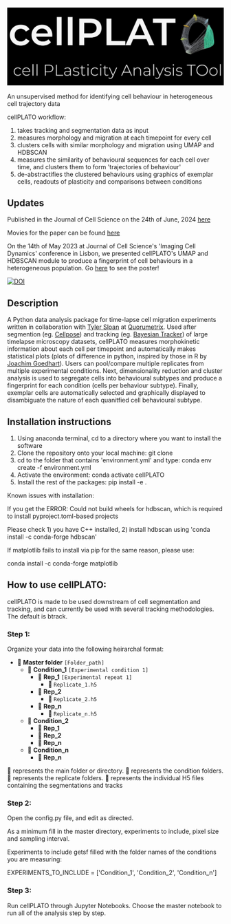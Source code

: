 ![CPLogo](https://github.com/Michael-shannon/cellPLATO/blob/main/cellPLATO/images/cellPLATOlogo.png)

An unsupervised method for identifying cell behaviour in heterogeneous cell trajectory data

cellPLATO workflow:

1. takes tracking and segmentation data as input
2. measures morphology and migration at each timepoint for every cell
3. clusters cells with similar morphology and migration using UMAP and HDBSCAN
4. measures the similarity of behavioural sequences for each cell over time, and clusters them to form 'trajectories of behaviour'
5. de-abstractifies the clustered behaviours using graphics of exemplar cells, readouts of plasticity and comparisons between conditions

## Updates

Published in the Journal of Cell Science on the 24th of June, 2024 [here](https://journals.biologists.com/jcs/article/137/20/jcs261887/352628)

Movies for the paper can be found [here](https://drive.google.com/drive/folders/1wvCbWoywRdk0OWhcwwJhiIdAEz4yTKHt?usp=sharing)

On the 14th of May 2023 at Journal of Cell Science's 'Imaging Cell Dynamics' conference in Lisbon, we presented cellPLATO's UMAP and HDBSCAN module to produce a fingerprint of cell behaviours in a heterogeneous population. Go [here](https://drive.google.com/drive/folders/1_f2GmdqbaF15FyesgxnsotuAu_XGh10o?usp=sharing) to see the poster!

[![DOI](https://zenodo.org/badge/588728402.svg)](https://zenodo.org/badge/latestdoi/588728402)

## Description

A Python data analysis package for time-lapse cell migration experiments written in collaboration with [Tyler Sloan](https://github.com/tsloan1377) at [Quorumetrix](https://github.com/Quorumetrix). Used after segmention (eg. [Cellpose](https://github.com/MouseLand/cellpose)) and tracking (eg. [Bayesian Tracker](https://github.com/quantumjot/btrack)) of large timelapse microscopy datasets, cellPLATO measures morphokinetic information about each cell per timepoint and automatically makes statistical plots (plots of difference in python, inspired by those in R by [Joachim Goedhart](https://github.com/JoachimGoedhart)). Users can pool/compare multiple replicates from multiple experimental conditions. Next, dimensionality reduction and cluster analysis is used to segregate cells into behavioural subtypes and produce a fingerprint for each condition (cells per behaviour subtype). Finally, exemplar cells are automatically selected and graphically displayed to disambiguate the nature of each quanitfied cell behavioural subtype.

## Installation instructions

1. Using anaconda terminal, cd to a directory where you want to install the software
2. Clone the repository onto your local machine: git clone 
3. cd to the folder that contains 'environment.yml' and type: conda env create -f environment.yml
4. Activate the environment: conda activate cellPLATO
5. Install the rest of the packages: pip install -e .

Known issues with installation:

If you get the ERROR: Could not build wheels for hdbscan, which is required to install pyproject.toml-based projects

Please check 1) you have C++ installed, 2) install hdbscan using 'conda install -c conda-forge hdbscan'

If matplotlib fails to install via pip for the same reason, please use:

conda install -c conda-forge matplotlib

## How to use cellPLATO:

cellPLATO is made to be used downstream of cell segmentation and tracking, and can currently be used with several tracking methodologies. The default is btrack.

### Step 1:

Organize your data into the following heirarchal format:

- 📁 **Master folder** `[Folder_path]`
  - 🌿 **Condition_1** `[Experimental condition 1]`
    - 🔄 **Rep_1** `[Experimental repeat 1]`
      - 📄 `Replicate_1.h5`
    - 🔄 **Rep_2**
      - 📄 `Replicate_2.h5`
    - 🔄 **Rep_n**
      - 📄 `Replicate_n.h5`
  - 🌿 **Condition_2**
    - 🔄 **Rep_1**
    - 🔄 **Rep_2**
    - 🔄 **Rep_n**
  - 🌿 **Condition_n**
    - 🔄 **Rep_n**

📁 represents the main folder or directory.
🌿 represents the condition folders.
🔄 represents the replicate folders.
📄 represents the individual H5 files containing the segmentations and tracks

### Step 2:

Open the config.py file, and edit as directed. 

As a minimum fill in the master directory, experiments to include, pixel size and sampling interval.

Experiments to include getsf filled with the folder names of the conditions you are measuring:

EXPERIMENTS_TO_INCLUDE = ['Condition_1', 'Condition_2', 'Condition_n']

### Step 3:

Run cellPLATO through Jupyter Notebooks. Choose the master notebook to run all of the analysis step by step.





